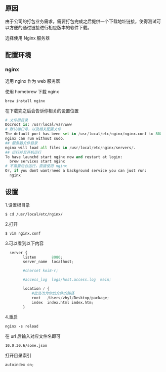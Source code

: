 ## 原因
由于公司的打包业务需求，需要打包完成之后提供一个下载地址链接，使得测试可以方便的通过链接进行相应版本的软件下载。

选择使用 Nginx 服务器
## 配置环境

### nginx

选用 nginx 作为 web 服务器

使用 homebrew 下载 nginx
```
brew install nginx
```
在下载完之后会告诉你相关的设置位置
```python
# 文件根目录
Docroot is: /usr/local/var/www
# 默认端口号，以及相关配置文件
The default port has been set in /usr/local/etc/nginx/nginx.conf to 8080 so that
nginx can run without sudo.
## 服务器文件目录
nginx will load all files in /usr/local/etc/nginx/servers/.
## 运行并且开机运行
To have launchd start nginx now and restart at login:
  brew services start nginx
# 不需要后台运行，直接使用 nginx
Or, if you dont want/need a background service you can just run:
  nginx
```

## 设置

1.设置根目录
```
$ cd /usr/local/etc/nginx/
```
2.打开
```
$ vim nginx.conf
```
3.可以看到以下内容
```python
  server {
        listen       8080;
        server_name  localhost;

        #charset koi8-r;

        #access_log  logs/host.access.log  main;

        location / {
            #此处改为你放文件的路径
            root   /Users/zhyl/Desktop/package;
            index  index.html index.htm;
        }
```
4.重启
```
nginx -s reload
```

在 url 后输入对应文件名即可
```
10.0.30.6/some.json
```


打开目录索引
```
autoindex on;
```